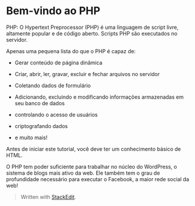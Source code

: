 
# Bem-vindo ao PHP

  

PHP: O Hypertext Preprocessor (PHP) é uma linguagem de script livre, altamente popular e de código aberto. Scripts PHP são executados no servidor.

  

Apenas uma pequena lista do que o PHP é capaz de:

- Gerar conteúdo de página dinâmica

- Criar, abrir, ler, gravar, excluir e fechar arquivos no servidor

- Coletando dados de formulário

- Adicionando, excluindo e modificando informações armazenadas em seu banco de dados

- controlando o acesso de usuários

- criptografando dados

- e muito mais!

  

Antes de iniciar este tutorial, você deve ter um conhecimento básico de HTML.

  
O PHP tem poder suficiente para trabalhar no núcleo do WordPress, o sistema de blogs mais ativo da web. Ele também tem o grau de profundidade necessário para executar o Facebook, a maior rede social da web!


> Written with [StackEdit](https://stackedit.io/).
<!--stackedit_data:
eyJoaXN0b3J5IjpbLTE3NzE3MTA5MywyMTgwMDAyNzldfQ==
-->